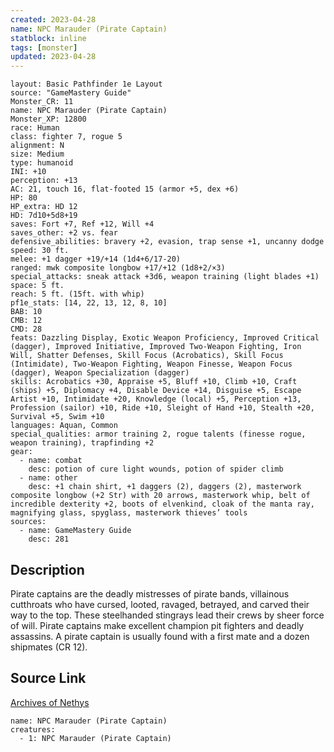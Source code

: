 ```yaml
---
created: 2023-04-28
name: NPC Marauder (Pirate Captain)
statblock: inline
tags: [monster]
updated: 2023-04-28
---
```

```statblock
layout: Basic Pathfinder 1e Layout
source: "GameMastery Guide"
Monster_CR: 11
name: NPC Marauder (Pirate Captain)
Monster_XP: 12800
race: Human
class: fighter 7, rogue 5
alignment: N
size: Medium
type: humanoid
INI: +10
perception: +13
AC: 21, touch 16, flat-footed 15 (armor +5, dex +6)
HP: 80
HP_extra: HD 12
HD: 7d10+5d8+19
saves: Fort +7, Ref +12, Will +4
saves_other: +2 vs. fear
defensive_abilities: bravery +2, evasion, trap sense +1, uncanny dodge
speed: 30 ft.
melee: +1 dagger +19/+14 (1d4+6/17-20)
ranged: mwk composite longbow +17/+12 (1d8+2/×3)
special_attacks: sneak attack +3d6, weapon training (light blades +1)
space: 5 ft.
reach: 5 ft. (15ft. with whip)
pf1e_stats: [14, 22, 13, 12, 8, 10]
BAB: 10
CMB: 12
CMD: 28
feats: Dazzling Display, Exotic Weapon Proficiency, Improved Critical (dagger), Improved Initiative, Improved Two-Weapon Fighting, Iron Will, Shatter Defenses, Skill Focus (Acrobatics), Skill Focus (Intimidate), Two-Weapon Fighting, Weapon Finesse, Weapon Focus (dagger), Weapon Specialization (dagger)
skills: Acrobatics +30, Appraise +5, Bluff +10, Climb +10, Craft (ships) +5, Diplomacy +4, Disable Device +14, Disguise +5, Escape Artist +10, Intimidate +20, Knowledge (local) +5, Perception +13, Profession (sailor) +10, Ride +10, Sleight of Hand +10, Stealth +20, Survival +5, Swim +10
languages: Aquan, Common
special_qualities: armor training 2, rogue talents (finesse rogue, weapon training), trapfinding +2
gear:
  - name: combat
    desc: potion of cure light wounds, potion of spider climb
  - name: other
    desc: +1 chain shirt, +1 daggers (2), daggers (2), masterwork composite longbow (+2 Str) with 20 arrows, masterwork whip, belt of incredible dexterity +2, boots of elvenkind, cloak of the manta ray, magnifying glass, spyglass, masterwork thieves’ tools
sources:
  - name: GameMastery Guide
    desc: 281
```
## Description
Pirate captains are the deadly mistresses of pirate bands, villainous cutthroats who have cursed, looted, ravaged, betrayed, and carved their way to the top. These steelhanded stingrays lead their crews by sheer force of will. Pirate captains make excellent champion pit fighters and deadly assassins. A pirate captain is usually found with a first mate and a dozen shipmates (CR 12).
## Source Link
[Archives of Nethys](https://aonprd.com/NPCDisplay.aspx?ItemName=Marauder%20(Pirate%20Captain))
```encounter-table
name: NPC Marauder (Pirate Captain)
creatures:
  - 1: NPC Marauder (Pirate Captain)
```
